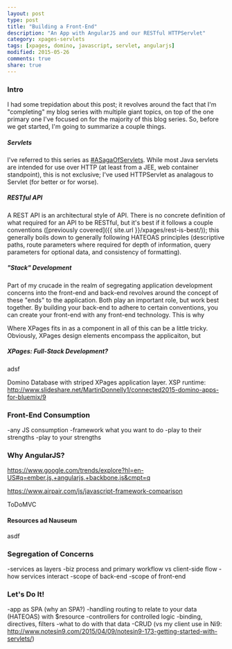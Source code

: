 ```yaml
---
layout: post
type: post
title: "Building a Front-End"
description: "An App with AngularJS and our RESTful HTTPServlet"
category: xpages-servlets
tags: [xpages, domino, javascript, servlet, angularjs]
modified: 2015-05-26
comments: true
share: true
---
```


### Intro
I had some trepidation about this post; it revolves around the fact that I'm "completing" my blog series with multiple giant topics, on top of the one primary one I've focused on for the majority of this blog series. So, before we get started, I'm going to summarize a couple things.

##### Servlets
I've referred to this series as [#ASagaOfServlets](//twitter.com/search?q=%23ASagaOfServlets). While most Java servlets are intended for use over HTTP (at least from a JEE, web container standpoint), this is not exclusive; I've used HTTPServlet as analagous to Servlet (for better or for worse).

##### RESTful API
A REST API is an architectural style of API. There is no concrete definition of what required for an API to be RESTful, but it's best if it follows a couple conventions ([previously covered]({{ site.url }}/xpages/rest-is-best/)); this generally boils down to generally following HATEOAS principles (descriptive paths, route parameters where required for depth of information, query parameters for optional data, and consistency of formatting).

##### "Stack" Development
Part of my crucade in the realm of segregating application development concerns into the front-end and back-end revolves around the concept of these "ends" to the application. Both play an important role, but work best together. By building your back-end to adhere to certain conventions, you can create your front-end with any front-end technology. This is why 

Where XPages fits in as a component in all of this can be a little tricky. Obviously, XPages design elements encompass the applicaiton, but 

##### XPages: Full-Stack Development?
adsf

Domino Database with striped XPages application layer.
XSP runtime: http://www.slideshare.net/MartinDonnelly1/connected2015-domino-apps-for-bluemix/9

### Front-End Consumption
-any JS consumption
-framework what you want to do
-play to their strengths
-play to your strengths


### Why AngularJS?
https://www.google.com/trends/explore?hl=en-US#q=ember.js,+angularjs,+backbone.js&cmpt=q

https://www.airpair.com/js/javascript-framework-comparison

ToDoMVC

#### Resources ad Nauseum
asdf

### Segregation of Concerns
-services as layers
-biz process and primary workflow vs client-side flow
-how services interact
-scope of back-end
-scope of front-end

### Let's Do It!
-app as SPA (why an SPA?)
-handling routing to relate to your data (HATEOAS) with $resource
-controllers for controlled logic
-binding, directives, filters
-what to do with that data
-CRUD (vs my client use in Ni9: http://www.notesin9.com/2015/04/09/notesin9-173-getting-started-with-servlets/)